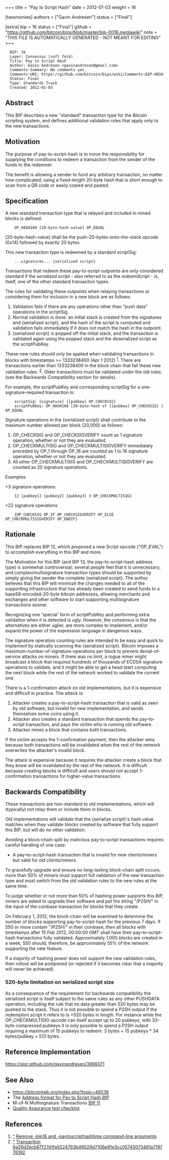 
+++
title = "Pay to Script Hash"
date = 2012-01-03
weight = 16

[taxonomies]
authors = ["Gavin Andresen"]
status = ["Final"]

[extra]
bip = 16
status = ["Final"]
github = "https://github.com/bitcoin/bips/blob/master/bip-0016.mediawiki"
note = "THIS FILE IS AUTOMATICALLY GENERATED - NOT MEANT FOR EDITING"
+++

```
  BIP: 16
  Layer: Consensus (soft fork)
  Title: Pay to Script Hash
  Author: Gavin Andresen <gavinandresen@gmail.com>
  Comments-Summary: No comments yet.
  Comments-URI: https://github.com/bitcoin/bips/wiki/Comments:BIP-0016
  Status: Final
  Type: Standards Track
  Created: 2012-01-03
```

<h2>Abstract</h2>


This BIP describes a new "standard" transaction type for the Bitcoin scripting system, and defines additional validation rules that apply only to the new transactions.

<h2>Motivation</h2>


The purpose of pay-to-script-hash is to move the responsibility for supplying the conditions to redeem a transaction from the sender of the funds to the redeemer.

The benefit is allowing a sender to fund any arbitrary transaction, no matter how complicated, using a fixed-length 20-byte hash that is short enough to scan from a QR code or easily copied and pasted.

<h2>Specification</h2>


A new standard transaction type that is relayed and included in mined blocks is defined:

```
    OP_HASH160 [20-byte-hash-value] OP_EQUAL
```


[20-byte-hash-value] shall be the push-20-bytes-onto-the-stack opcode (0x14) followed by exactly 20 bytes.

This new transaction type is redeemed by a standard scriptSig:

```
    ...signatures... {serialized script}
```


Transactions that redeem these pay-to-script outpoints are only considered standard if the _serialized script_ - also referred to as the _redeemScript_ - is, itself, one of the other standard transaction types.

The rules for validating these outpoints when relaying transactions or considering them for inclusion in a new block are as follows:

1.  Validation fails if there are any operations other than "push data" operations in the scriptSig.
1.  Normal validation is done: an initial stack is created from the signatures and {serialized script}, and the hash of the script is computed and validation fails immediately if it does not match the hash in the outpoint.
1.  {serialized script} is popped off the initial stack, and the transaction is validated again using the popped stack and the deserialized script as the scriptPubKey.


These new rules should only be applied when validating transactions in blocks with timestamps >= 1333238400 (Apr 1 2012) <sup id="cite_ref_1"><a href="#cite_ref_1">1</a></sup>. There are transactions earlier than 1333238400 in the block chain that fail these new validation rules. <sup id="cite_ref_2"><a href="#cite_ref_2">2</a></sup>. Older transactions must be validated under the old rules. (see the Backwards Compatibility section for details).

For example, the scriptPubKey and corresponding scriptSig for a one-signature-required transaction is:

```
    scriptSig: [signature] {[pubkey] OP_CHECKSIG}
    scriptPubKey: OP_HASH160 [20-byte-hash of {[pubkey] OP_CHECKSIG} ] OP_EQUAL
```


Signature operations in the {serialized script} shall contribute to the maximum number allowed per block (20,000) as follows:

1.  OP_CHECKSIG and OP_CHECKSIGVERIFY count as 1 signature operation, whether or not they are evaluated.
1.  OP_CHECKMULTISIG and OP_CHECKMULTISIGVERIFY immediately preceded by OP_1 through OP_16 are counted as 1 to 16 signature operation, whether or not they are evaluated.
1.  All other OP_CHECKMULTISIG and OP_CHECKMULTISIGVERIFY are counted as 20 signature operations.


Examples:

+3 signature operations:
```
    {2 [pubkey1] [pubkey2] [pubkey3] 3 OP_CHECKMULTISIG}
```


+22 signature operations
```
    {OP_CHECKSIG OP_IF OP_CHECKSIGVERIFY OP_ELSE OP_CHECKMULTISIGVERIFY OP_ENDIF}
```


<h2>Rationale</h2>


This BIP replaces BIP 12, which proposed a new Script opcode ("OP_EVAL") to accomplish everything in this BIP and more.

The Motivation for this BIP (and BIP 13, the pay-to-script-hash address type) is somewhat controversial; several people feel that it is unnecessary, and complex/multisignature transaction types should be supported by simply giving the sender the complete {serialized script}. The author believes that this BIP will minimize the changes needed to all of the supporting infrastructure that has already been created to send funds to a base58-encoded-20-byte bitcoin addresses, allowing merchants and exchanges and other software to start supporting multisignature transactions sooner.

Recognizing one 'special' form of scriptPubKey and performing extra validation when it is detected is ugly. However, the consensus is that the alternatives are either uglier, are more complex to implement, and/or expand the power of the expression language in dangerous ways.

The signature operation counting rules are intended to be easy and quick to implement by statically scanning the {serialized script}. Bitcoin imposes a maximum-number-of-signature-operations per block to prevent denial-of-service attacks on miners. If there was no limit, a rogue miner might broadcast a block that required hundreds of thousands of ECDSA signature operations to validate, and it might be able to get a head start computing the next block while the rest of the network worked to validate the current one.

There is a 1-confirmation attack on old implementations, but it is expensive and difficult in practice. The attack is:

1.  Attacker creates a pay-to-script-hash transaction that is valid as seen by old software, but invalid for new implementation, and sends themselves some coins using it.
1.  Attacker also creates a standard transaction that spends the pay-to-script transaction, and pays the victim who is running old software.
1.  Attacker mines a block that contains both transactions.


If the victim accepts the 1-confirmation payment, then the attacker wins because both transactions will be invalidated when the rest of the network overwrites the attacker's invalid block.

The attack is expensive because it requires the attacker create a block that they know will be invalidated by the rest of the network. It is difficult because creating blocks is difficult and users should not accept 1-confirmation transactions for higher-value transactions.

<h2>Backwards Compatibility</h2>


These transactions are non-standard to old implementations, which will (typically) not relay them or include them in blocks.

Old implementations will validate that the {serialize script}'s hash value matches when they validate blocks created by software that fully support this BIP, but will do no other validation.

Avoiding a block-chain split by malicious pay-to-script transactions requires careful handling of one case:

*  A pay-to-script-hash transaction that is invalid for new clients/miners but valid for old clients/miners.


To gracefully upgrade and ensure no long-lasting block-chain split occurs, more than 50% of miners must support full validation of the new transaction type and must switch from the old validation rules to the new rules at the same time.

To judge whether or not more than 50% of hashing power supports this BIP, miners are asked to upgrade their software and put the string "/P2SH/" in the input of the coinbase transaction for blocks that they create.

On February 1, 2012, the block-chain will be examined to determine the number of blocks supporting pay-to-script-hash for the previous 7 days. If 550 or more contain "/P2SH/" in their coinbase, then all blocks with timestamps after 15 Feb 2012, 00:00:00 GMT shall have their pay-to-script-hash transactions fully validated. Approximately 1,000 blocks are created in a week; 550 should, therefore, be approximately 55% of the network supporting the new feature.

If a majority of hashing power does not support the new validation rules, then rollout will be postponed (or rejected if it becomes clear that a majority will never be achieved).

<h3>520-byte limitation on serialized script size</h3>


As a consequence of the requirement for backwards compatibility the serialized script is itself subject to the same rules as any other PUSHDATA operation, including the rule that no data greater than 520 bytes may be pushed to the stack. Thus it is not possible to spend a P2SH output if the redemption script it refers to is >520 bytes in length. For instance while the OP_CHECKMULTISIG opcode can itself accept up to 20 pubkeys, with 33-byte compressed pubkeys it is only possible to spend a P2SH output requiring a maximum of 15 pubkeys to redeem: 3 bytes + 15 pubkeys * 34 bytes/pubkey = 513 bytes.


<h2>Reference Implementation</h2>


https://gist.github.com/gavinandresen/3966071

<h2>See Also</h2>


*  https://bitcointalk.org/index.php?topic=46538
*  The <a href="/13" target="_blank">Address format for Pay to Script Hash BIP</a>
*  M-of-N Multisignature Transactions <a href="/11" target="_blank">BIP 11</a>
*  <a href="https://github.com/bitcoin/bips/blob/master/bip-0016/qa.mediawiki" target="_blank">Quality Assurance test checklist</a>


<h2> References </h2>

1. [^](#cite_ref_1) <a href="https://github.com/bitcoin/bitcoin/commit/8f188ece3c82c4cf5d52a3363e7643c23169c0ff" target="_blank">Remove -bip16 and -paytoscripthashtime command-line arguments</a>
2. [^](#cite_ref_2) <a href="https://web.archive.org/web/20141122040355/http://blockexplorer.com/tx/6a26d2ecb67f27d1fa5524763b49029d7106e91e3cc05743073461a719776192" target="_blank">Transaction 6a26d2ecb67f27d1fa5524763b49029d7106e91e3cc05743073461a719776192</a>